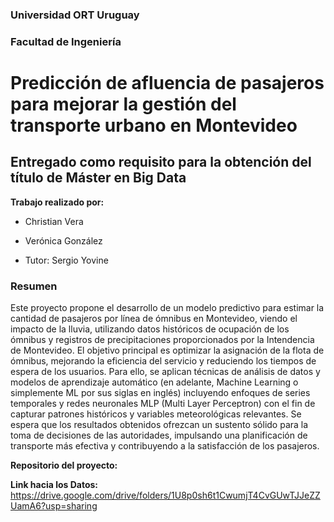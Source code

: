 
### Universidad ORT Uruguay
### Facultad de Ingeniería

# Predicción de afluencia de pasajeros para mejorar la gestión del transporte urbano en Montevideo 
## Entregado como requisito para la obtención del título de Máster en Big Data

**Trabajo realizado por:**
- Christian Vera
- Verónica González

- Tutor: Sergio Yovine

### Resumen
Este proyecto propone el desarrollo de un modelo predictivo para estimar la cantidad de pasajeros por línea de ómnibus en Montevideo, viendo el impacto de la lluvia, utilizando datos históricos de ocupación de los ómnibus y registros de precipitaciones proporcionados por la Intendencia de Montevideo. 
El objetivo principal es optimizar la asignación de la flota de ómnibus, mejorando la eficiencia del servicio y reduciendo los tiempos de espera de los usuarios. Para ello, se aplican técnicas de análisis de datos y modelos de aprendizaje automático (en adelante, Machine Learning o simplemente ML por sus siglas en inglés) incluyendo enfoques de series temporales y redes neuronales MLP (Multi Layer Perceptron) con el fin de capturar patrones históricos y variables meteorológicas relevantes. Se espera que los resultados obtenidos ofrezcan un sustento sólido para la toma de decisiones de las autoridades, impulsando una planificación de transporte más efectiva y contribuyendo a la satisfacción de los pasajeros.


**Repositorio del proyecto:**


**Link hacia los Datos:**
https://drive.google.com/drive/folders/1U8p0sh6t1CwumjT4CvGUwTJJeZZUamA6?usp=sharing

